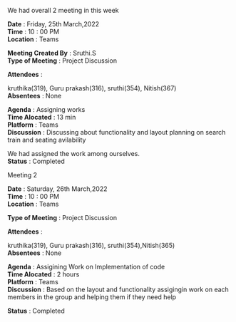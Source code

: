 We had overall 2 meeting in this week

**Date** : Friday, 25th March,2022 </br>
**Time** : 10 : 00 PM </br>
**Location** : Teams </br>

**Meeting Created By** : Sruthi.S </br>
**Type of Meeting** : Project Discussion </br>

**Attendees** :

kruthika(319), Guru prakash(316), sruthi(354), Nitish(367) </br>
**Absentees** : None </br>

**Agenda** :  Assigning works </br>
**Time Alocated** : 13 min </br>
**Platform** : Teams </br>
**Discussion** : Discussing about functionality and layout planning on search train and seating avilability </br>

We had assigned the work among ourselves.</br>
**Status** : Completed </br>

Meeting 2 

**Date** : Saturday, 26th March,2022 </br>
**Time** : 10 : 00 PM </br>
**Location** : Teams </br>


**Type of Meeting** : Project Discussion </br>

**Attendees** :

kruthika(319), Guru prakash(316), sruthi(354),Nitish(365) </br>
**Absentees** : None </br>

**Agenda** :  Assigining Work on Implementation of code </br>
**Time Alocated** : 2 hours </br>
**Platform** : Teams </br>
**Discussion** : Based on the layout and functionality assigingin work on each members in the group and helping them if they need help </br>

**Status** : Completed
